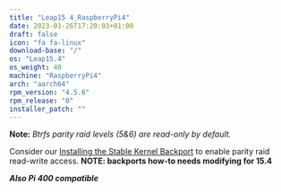 ```yaml
---
title: "Leap15 4_RaspberryPi4"
date: 2023-01-26T17:20:03+01:00
draft: false
icon: "fa fa-linux"
download-base: "/"
os: "Leap15.4"
os_weight: 40
machine: "RaspberryPi4"
arch: "aarch64"
rpm_version: "4.5.6"
rpm_release: "0"
installer_patch: ""
---
```


**Note:** *Btrfs parity raid levels (5&6) are read-only by default.*

Consider our [Installing the Stable Kernel Backport](https://rockstor.com/docs/howtos/stable_kernel_backport.html)
to enable parity raid read-write access.
**NOTE: backports how-to needs modifying for 15.4**

***Also Pi 400 compatible***